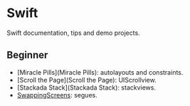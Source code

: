# Swift
Swift documentation, tips and demo projects.

## Beginner

- [Miracle Pills](Miracle Pills): autolayouts and constraints.
- [Scroll the Page](Scroll the Page): UIScrollview.
- [Stackada Stack](Stackada Stack): stackviews.
- [SwappingScreens](SwappingScreens): segues.
